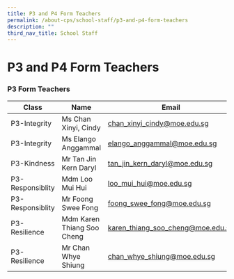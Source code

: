 ```yaml
---
title: P3 and P4 Form Teachers
permalink: /about-cps/school-staff/p3-and-p4-form-teachers
description: ""
third_nav_title: School Staff
---
```

# **P3 and P4 Form Teachers**

### P3 Form Teachers

| Class 	| Name 	| Email 	|
|---	|---	|---	|
| P3-Integrity 	| Ms Chan Xinyi, Cindy 	| [chan_xinyi_cindy@moe.edu.sg](mailto:chan_xinyi_cindy@moe.edu.sg) 	|
| P3-Integrity 	| Ms Elango Anggammal 	| [elango_anggammal@moe.edu.sg](mailto:elango_anggammal@moe.edu.sg) 	|
| P3-Kindness 	| Mr Tan Jin Kern Daryl 	| [tan_jin_kern_daryl@moe.edu.sg](mailto:tan_jin_kern_daryl@moe.edu.sg) 	|
| P3-Responsiblity 	| Mdm Loo Mui Hui 	| [loo_mui_hui@moe.edu.sg](mailto:loo_mui_hui@moe.edu.sg) 	|
| P3-Responsiblity 	| Mr Foong Swee Fong 	| [foong_swee_fong@moe.edu.sg](mailto:foong_swee_fong@moe.edu.sg) 	|
| P3-Resilience 	| Mdm Karen Thiang Soo Cheng 	| [karen_thiang_soo_cheng@moe.edu.sg](mailto:karen_thiang_soo_cheng@moe.edu.sg) 	|
| P3-Resilience 	| Mr Chan Whye Shiung 	| [chan_whye_shiung@moe.edu.sg](mailto:chan_whye_shiung@moe.edu.sg) 	|